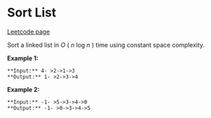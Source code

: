 # Sort List
[Leetcode page](https://leetcode.com/problems/sort-list/description)

Sort a linked list in _O_ ( _n_ log _n_ ) time using constant space
complexity.

**Example 1:**

    
    
    **Input:** 4- >2->1->3
    **Output:** 1- >2->3->4
    

**Example 2:**

    
    
    **Input:** -1- >5->3->4->0
    **Output:** -1- >0->3->4->5


